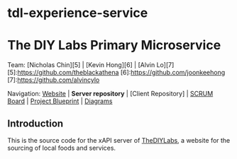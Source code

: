 # tdl-experience-service

The DIY Labs Primary Microservice 
========================================================================

Team: [Nicholas Chin][5] | [Kevin Hong][6] | [Alvin Lo][7]
  [5]:https://github.com/theblackathena
  [6]:https://github.com/joonkeehong
  [7]:https://github.com/alvincylo

Navigation: [Website][1] | **Server repository** | [Client Repository] | [SCRUM Board][3] | [Project Blueprint][4] | [Diagrams][9]

  [1]: https://thediylabs.com
  [2]: https://facebook.com
  [3]: https://trello.com/b/GGE9MAIj/thediylabs
  [4]: https://drive.google.com/drive/folders/1pnuU_NkWmLM9S7_38YvV06Ge3Xfxew1v
  [9]: https://google.com



Introduction
------------------------------------------------------------------------

This is the source code for the xAPI server of [TheDIYLabs][8], a website for the sourcing of local foods and services. 

  [8]: https://thediylabs.com


